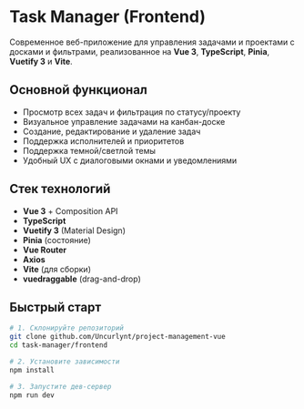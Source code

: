 # Task Manager (Frontend)

Современное веб-приложение для управления задачами и проектами с досками и фильтрами, реализованное на **Vue 3**, **TypeScript**, **Pinia**, **Vuetify 3** и **Vite**.

## Основной функционал

- Просмотр всех задач и фильтрация по статусу/проекту
- Визуальное управление задачами на канбан-доске
- Создание, редактирование и удаление задач
- Поддержка исполнителей и приоритетов
- Поддержка темной/светлой темы
- Удобный UX с диалоговыми окнами и уведомлениями

## Стек технологий

- **Vue 3** + Composition API
- **TypeScript**
- **Vuetify 3** (Material Design)
- **Pinia** (состояние)
- **Vue Router**
- **Axios**
- **Vite** (для сборки)
- **vuedraggable** (drag-and-drop)


## Быстрый старт

```bash
# 1. Склонируйте репозиторий
git clone github.com/Uncurlynt/project-management-vue
cd task-manager/frontend

# 2. Установите зависимости
npm install

# 3. Запустите дев-сервер
npm run dev
